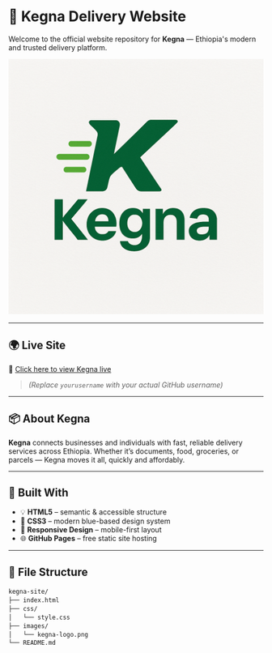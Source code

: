 # 🚚 Kegna Delivery Website

Welcome to the official website repository for **Kegna** — Ethiopia's modern and trusted delivery platform.

![Kegna Banner](images/kegna-logo.png) <!-- Replace with actual hosted image URL if needed -->

---

## 🌍 Live Site

🔗 [Click here to view Kegna live](https://yourusername.github.io/kegna-site)

> *(Replace `yourusername` with your actual GitHub username)*

---

## 📦 About Kegna

**Kegna** connects businesses and individuals with fast, reliable delivery services across Ethiopia. Whether it’s documents, food, groceries, or parcels — Kegna moves it all, quickly and affordably.

---

## 🧰 Built With

- 💡 **HTML5** – semantic & accessible structure  
- 🎨 **CSS3** – modern blue-based design system  
- 📱 **Responsive Design** – mobile-first layout  
- 🌐 **GitHub Pages** – free static site hosting

---

## 📁 File Structure

```bash
kegna-site/
├── index.html
├── css/
│   └── style.css
├── images/
│   └── kegna-logo.png
└── README.md
